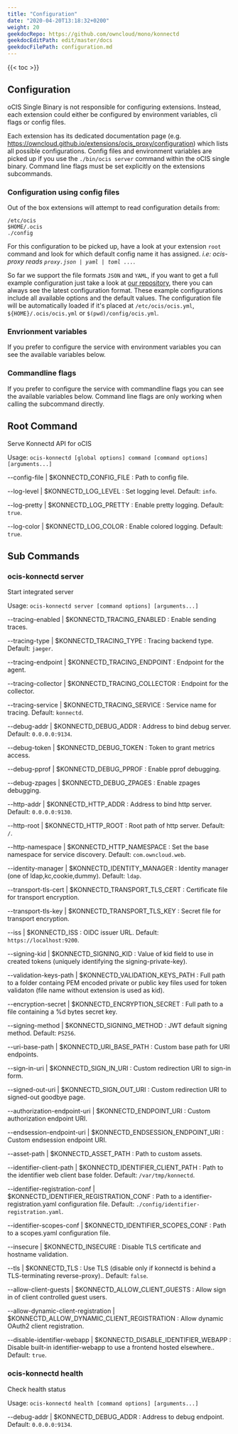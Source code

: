```yaml
---
title: "Configuration"
date: "2020-04-20T13:18:32+0200"
weight: 20
geekdocRepo: https://github.com/owncloud/mono/konnectd
geekdocEditPath: edit/master/docs
geekdocFilePath: configuration.md
---
```


{{< toc >}}

## Configuration

oCIS Single Binary is not responsible for configuring extensions. Instead, each extension could either be configured by environment variables, cli flags or config files.

Each extension has its dedicated documentation page (e.g. https://owncloud.github.io/extensions/ocis_proxy/configuration) which lists all possible configurations. Config files and environment variables are picked up if you use the `./bin/ocis server` command within the oCIS single binary. Command line flags must be set explicitly on the extensions subcommands.

### Configuration using config files

Out of the box extensions will attempt to read configuration details from:

```console
/etc/ocis
$HOME/.ocis
./config
```

For this configuration to be picked up, have a look at your extension `root` command and look for which default config name it has assigned. *i.e: ocis-proxy reads `proxy.json | yaml | toml ...`*.

So far we support the file formats `JSON` and `YAML`, if you want to get a full example configuration just take a look at [our repository](https://github.com/owncloud/ocis/tree/master/config), there you can always see the latest configuration format. These example configurations include all available options and the default values. The configuration file will be automatically loaded if it's placed at `/etc/ocis/ocis.yml`, `${HOME}/.ocis/ocis.yml` or `$(pwd)/config/ocis.yml`.

### Envrionment variables

If you prefer to configure the service with environment variables you can see the available variables below.

### Commandline flags

If you prefer to configure the service with commandline flags you can see the available variables below. Command line flags are only working when calling the subcommand directly.

## Root Command

Serve Konnectd API for oCIS

Usage: `ocis-konnectd [global options] command [command options] [arguments...]`

--config-file | $KONNECTD_CONFIG_FILE
: Path to config file.

--log-level | $KONNECTD_LOG_LEVEL
: Set logging level. Default: `info`.

--log-pretty | $KONNECTD_LOG_PRETTY
: Enable pretty logging. Default: `true`.

--log-color | $KONNECTD_LOG_COLOR
: Enable colored logging. Default: `true`.

## Sub Commands

### ocis-konnectd server

Start integrated server

Usage: `ocis-konnectd server [command options] [arguments...]`

--tracing-enabled | $KONNECTD_TRACING_ENABLED
: Enable sending traces.

--tracing-type | $KONNECTD_TRACING_TYPE
: Tracing backend type. Default: `jaeger`.

--tracing-endpoint | $KONNECTD_TRACING_ENDPOINT
: Endpoint for the agent.

--tracing-collector | $KONNECTD_TRACING_COLLECTOR
: Endpoint for the collector.

--tracing-service | $KONNECTD_TRACING_SERVICE
: Service name for tracing. Default: `konnectd`.

--debug-addr | $KONNECTD_DEBUG_ADDR
: Address to bind debug server. Default: `0.0.0.0:9134`.

--debug-token | $KONNECTD_DEBUG_TOKEN
: Token to grant metrics access.

--debug-pprof | $KONNECTD_DEBUG_PPROF
: Enable pprof debugging.

--debug-zpages | $KONNECTD_DEBUG_ZPAGES
: Enable zpages debugging.

--http-addr | $KONNECTD_HTTP_ADDR
: Address to bind http server. Default: `0.0.0.0:9130`.

--http-root | $KONNECTD_HTTP_ROOT
: Root path of http server. Default: `/`.

--http-namespace | $KONNECTD_HTTP_NAMESPACE
: Set the base namespace for service discovery. Default: `com.owncloud.web`.

--identity-manager | $KONNECTD_IDENTITY_MANAGER
: Identity manager (one of ldap,kc,cookie,dummy). Default: `ldap`.

--transport-tls-cert | $KONNECTD_TRANSPORT_TLS_CERT
: Certificate file for transport encryption.

--transport-tls-key | $KONNECTD_TRANSPORT_TLS_KEY
: Secret file for transport encryption.

--iss | $KONNECTD_ISS
: OIDC issuer URL. Default: `https://localhost:9200`.

--signing-kid | $KONNECTD_SIGNING_KID
: Value of kid field to use in created tokens (uniquely identifying the signing-private-key).

--validation-keys-path | $KONNECTD_VALIDATION_KEYS_PATH
: Full path to a folder containg PEM encoded private or public key files used for token validaton (file name without extension is used as kid).

--encryption-secret | $KONNECTD_ENCRYPTION_SECRET
: Full path to a file containing a %d bytes secret key.

--signing-method | $KONNECTD_SIGNING_METHOD
: JWT default signing method. Default: `PS256`.

--uri-base-path | $KONNECTD_URI_BASE_PATH
: Custom base path for URI endpoints.

--sign-in-uri | $KONNECTD_SIGN_IN_URI
: Custom redirection URI to sign-in form.

--signed-out-uri | $KONNECTD_SIGN_OUT_URI
: Custom redirection URI to signed-out goodbye page.

--authorization-endpoint-uri | $KONNECTD_ENDPOINT_URI
: Custom authorization endpoint URI.

--endsession-endpoint-uri | $KONNECTD_ENDSESSION_ENDPOINT_URI
: Custom endsession endpoint URI.

--asset-path | $KONNECTD_ASSET_PATH
: Path to custom assets.

--identifier-client-path | $KONNECTD_IDENTIFIER_CLIENT_PATH
: Path to the identifier web client base folder. Default: `/var/tmp/konnectd`.

--identifier-registration-conf | $KONNECTD_IDENTIFIER_REGISTRATION_CONF
: Path to a identifier-registration.yaml configuration file. Default: `./config/identifier-registration.yaml`.

--identifier-scopes-conf | $KONNECTD_IDENTIFIER_SCOPES_CONF
: Path to a scopes.yaml configuration file.

--insecure | $KONNECTD_INSECURE
: Disable TLS certificate and hostname validation.

--tls | $KONNECTD_TLS
: Use TLS (disable only if konnectd is behind a TLS-terminating reverse-proxy).. Default: `false`.

--allow-client-guests | $KONNECTD_ALLOW_CLIENT_GUESTS
: Allow sign in of client controlled guest users.

--allow-dynamic-client-registration | $KONNECTD_ALLOW_DYNAMIC_CLIENT_REGISTRATION
: Allow dynamic OAuth2 client registration.

--disable-identifier-webapp | $KONNECTD_DISABLE_IDENTIFIER_WEBAPP
: Disable built-in identifier-webapp to use a frontend hosted elsewhere.. Default: `true`.

### ocis-konnectd health

Check health status

Usage: `ocis-konnectd health [command options] [arguments...]`

--debug-addr | $KONNECTD_DEBUG_ADDR
: Address to debug endpoint. Default: `0.0.0.0:9134`.

